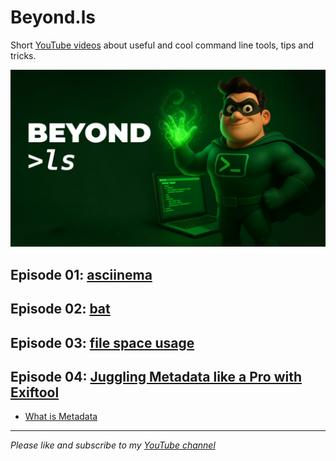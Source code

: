 # Beyond.ls

Short [YouTube videos](https://www.youtube.com/playlist?list=PLz6-xmVUqB-8gUNjnj_k5OG0rO17M-6u5) about useful and cool command line tools, tips and tricks.

[![](./assets/BEYOND.LS.GitHub.jpg)](https://www.youtube.com/playlist?list=PLz6-xmVUqB-8gUNjnj_k5OG0rO17M-6u5)

## Episode 01: [asciinema](https://www.youtube.com/watch?v=3ryOLTi0-sU)

## Episode 02: [bat](https://youtu.be/ALO9KEOkI68)

## Episode 03: [file space usage](https://www.youtube.com/watch?v=mBuz0n_leuE)

## Episode 04: [Juggling Metadata like a Pro with Exiftool](https://youtu.be/5kLpWXcXoq8)

  - [What is Metadata](./episodes/04/Metadata.jpg)

---

*Please like and subscribe to my [YouTube channel](https://www.youtube.com/@kostas_x)*
